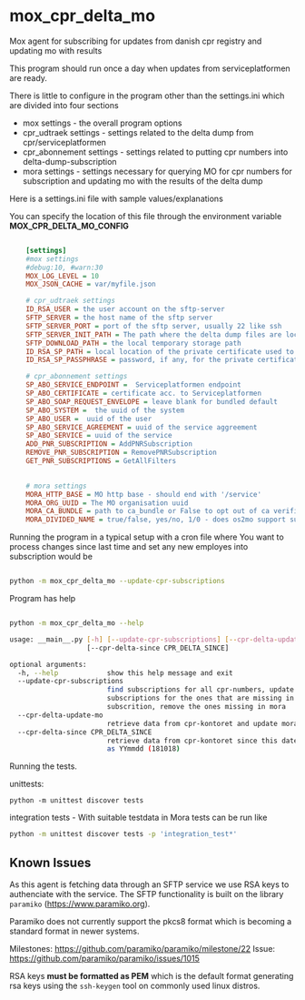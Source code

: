 # mox_cpr_delta_mo

Mox agent for subscribing for updates from danish cpr registry and updating mo with results

This program should run once a day when updates from serviceplatformen are ready.

There is little to configure in the program other than the settings.ini which are divided into four sections

* mox settings - the overall program options
* cpr_udtraek settings - settings related to the delta dump from cpr/serviceplatformen
* cpr_abonnement settings  - settings related to putting cpr numbers into delta-dump-subscription
* mora settings - settings necessary for querying MO for cpr numbers for subscription and updating mo with the results of the delta dump

Here is a settings.ini file with sample values/explanations

You can specify the location of this file through the environment variable **MOX_CPR_DELTA_MO_CONFIG**

``` ini

    [settings]
    #mox settings
    #debug:10, #warn:30
    MOX_LOG_LEVEL = 10
    MOX_JSON_CACHE = var/myfile.json

    # cpr_udtraek settings
    ID_RSA_USER = the user account on the sftp-server
    SFTP_SERVER = the host name of the sftp server
    SFTP_SERVER_PORT = port of the sftp server, usually 22 like ssh 
    SFTP_SERVER_INIT_PATH = The path where the delta dump files are located
    SFTP_DOWNLOAD_PATH = the local temporary storage path
    ID_RSA_SP_PATH = local location of the private certificate used to contact SFTP_SERVER
    ID_RSA_SP_PASSPHRASE = password, if any, for the private certificate

    # cpr_abonnement settings
    SP_ABO_SERVICE_ENDPOINT =  Serviceplatformen endpoint
    SP_ABO_CERTIFICATE = certificate acc. to Serviceplatformen
    SP_ABO_SOAP_REQUEST_ENVELOPE = leave blank for bundled default
    SP_ABO_SYSTEM =  the uuid of the system
    SP_ABO_USER =  uuid of the user
    SP_ABO_SERVICE_AGREEMENT = uuid of the service aggreement
    SP_ABO_SERVICE = uuid of the service
    ADD_PNR_SUBSCRIPTION = AddPNRSubscription
    REMOVE_PNR_SUBSCRIPTION = RemovePNRSubscription
    GET_PNR_SUBSCRIPTIONS = GetAllFilters
 

    # mora settings 
    MORA_HTTP_BASE = MO http base - should end with '/service'
    MORA_ORG_UUID = The MO organisation uuid
    MORA_CA_BUNDLE = path to ca_bundle or False to opt out of ca verification
    MORA_DIVIDED_NAME = true/false, yes/no, 1/0 - does os2mo support surname/givenname 

```
Running the program in a typical setup with a cron file where You want to 
process changes since last time and set any new employes into subscription would be

``` bash

python -m mox_cpr_delta_mo --update-cpr-subscriptions

```

Program has help

``` bash

python -m mox_cpr_delta_mo --help

usage: __main__.py [-h] [--update-cpr-subscriptions] [--cpr-delta-update-mo]
                   [--cpr-delta-since CPR_DELTA_SINCE]

optional arguments:
  -h, --help            show this help message and exit
  --update-cpr-subscriptions
                        find subscriptions for all cpr-numbers, update
                        subscriptions for the ones that are missing in
                        subscrition, remove the ones missing in mora
  --cpr-delta-update-mo
                        retrieve data from cpr-kontoret and update mora
  --cpr-delta-since CPR_DELTA_SINCE
                        retrieve data from cpr-kontoret since this date given
                        as YYmmdd (181018)

```


Running the tests.

unittests:

```
python -m unittest discover tests 
```

integration tests - With suitable testdata in Mora tests can be run like

``` bash
python -m unittest discover tests -p 'integration_test*'
```

## Known Issues
As this agent is fetching data through an SFTP service we use RSA keys to authenciate with the service. 
The SFTP functionality is built on the library `paramiko` (https://www.paramiko.org).

Paramiko does not currently support the pkcs8 format which is becoming a standard format in newer systems.

  Milestones: https://github.com/paramiko/paramiko/milestone/22
  Issue: https://github.com/paramiko/paramiko/issues/1015

RSA keys **must be formatted as PEM** which is the default format generating rsa keys
using the `ssh-keygen` tool on commonly used linux distros.
